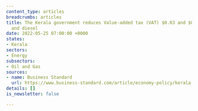 ```yaml
---
content_type: articles
breadcrumbs: articles
title: The Kerala government reduces Value-added tax (VAT) $0.03 and $0.017 on petrol
  and diesel
date: 2022-05-25 07:00:00 +0000
states:
- Kerala
sectors:
- Energy
subsectors:
- Oil and Gas
sources:
- name: Business Standard
  url: https://www.business-standard.com/article/economy-policy/kerala-govt-announces-tax-cut-on-petrol-by-rs-2-41-diesel-by-rs-1-36-122052200049_1.html/
details: []
is_newsletter: false

---
```

